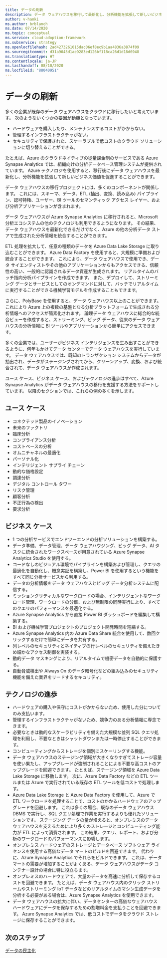 ```yaml
---
title: データの刷新
description: データ ウェアハウスを移行して最新化し、分析機能を拡張して新しいビジネス価値を促進します。
author: v-hanki
ms.author: brblanch
ms.date: 07/14/2020
ms.topic: conceptual
ms.service: cloud-adoption-framework
ms.subservice: strategy
ms.openlocfilehash: 2ad4273261015dac06ef8ec9b1aa4836a3874f09
ms.sourcegitcommit: d31a9043d1ae9283ed126bf118ca26d1d18d6948
ms.translationtype: HT
ms.contentlocale: ja-JP
ms.lasthandoff: 08/10/2020
ms.locfileid: "88040951"
---
```

# <a name="data-innovations"></a>データの刷新

多くの企業が既存のデータ ウェアハウスをクラウドに移行したいと考えています。 次のようないくつかの要因が動機となっています。

- ハードウェアを購入したり、メンテナンスするコストがかからない。
- 管理するインフラストラクチャがない。
- セキュリティで保護された、スケーラブルで低コストのクラウド ソリューションに切り替えることができる。

たとえば、Azure のクラウドネイティブの従量課金制のサービスである Azure Synapse Analytics では、組織向けの分析データベース管理システムが提供されています。 Azure テクノロジを使用すると、移行後にデータ ウェアハウスを最新化し、分析機能を拡張して新しいビジネス価値を促進することができます。

データ ウェアハウスの移行プロジェクトには、多くのコンポーネントが関係します。 これには、スキーマ、データ、ETL (抽出、変換、読み込み) パイプライン、認可特権、ユーザー、BI ツールのセマンティック アクセス レイヤー、および分析アプリケーションが含まれます。

データ ウェアハウスが Azure Synapse Analytics に移行されると、Microsoft 分析エコシステムの他のテクノロジも利用できるようになります。 その結果、データ ウェアハウスを最新化できるだけでなく、Azure の他の分析データ ストアで生成された分析情報を統合することができます。

ETL 処理を拡大して、任意の種類のデータを Azure Data Lake Storage に取り込むことができます。 Azure Data Factory を使用すると、大規模に準備および統合することができます。 これにより、データ ウェアハウスで使用でき、データ サイエンティストやその他のアプリケーションからもアクセスできる、信頼性の高い、一般的に認識されるデータ資産が生成されます。 リアルタイムのバッチ指向分析パイプラインを作成できます。 また、デプロイして、ストリーミング データとサービスとしてのオンデマンドに対して、バッチでリアルタイムに実行することができる機械学習モデルを作成することもできます。

さらに、PolyBase を使用すると、データ ウェアハウス以上のことができます。 これにより Azure 上の複数の基盤となる分析プラットフォームで生成される分析情報へのアクセスが簡素化されます。 論理データ ウェアハウスに総合的な統合ビューを作成すると、ストリーミング、ビッグ データ、従来のデータ ウェアハウスの分析情報に BI ツールやアプリケーションから簡単にアクセスできます。

多くの企業では、ユーザーがビジネス インテリジェンスを生み出すことができるように、何年もかけてデータ センターでデータ ウェアハウスを実行しています。 データ ウェアハウスでは、既知のトランザクション システムからデータが抽出され、データがステージングされてから、クリーンアップ、変換、および統合されて、データ ウェアハウスが作成されます。

ユース ケース、ビジネス ケース、およびテクノロジの進歩はすべて、Azure Synapse Analytics がデータ ウェアハウスの移行を支援する方法をサポートしています。 以降のセクションでは、これらの例の多くを示します。

## <a name="use-cases"></a>ユース ケース

- コネクテッド製品のイノベーション
- 未来のファクトリ
- 臨床分析
- コンプライアンス分析
- コストベースの分析
- オムニチャネルの最適化
- パーソナル化
- インテリジェント サプライ チェーン
- 動的な価格設定
- 調達分析
- デジタル コントロール タワー
- リスク管理
- 顧客分析
- 不正行為の検出
- 要求分析

## <a name="business-cases"></a>ビジネス ケース

- 1 つの分析サービスでエンドツーエンドの分析ソリューションを構築する。
- データ準備、データ管理、データ ウェアハウジング、ビッグ データ、AI タスクに統合されたワークスペースが用意されている Azure Synapse Analytics Studio を使用する。
- コードなしのビジュアル環境でパイプラインを構築および管理し、クエリの最適化を自動化し、概念実証を構築し、Power BI を使用するという機能をすべて同じ分析サービスから利用する。
- データの分析情報をデータ ウェアハウスとビッグ データ分析システムに配信する。
- ミッションクリティカルなワークロードの場合、インテリジェントなワークロード管理、ワークロードの分離、および無制限の同時実行により、すべてのクエリのパフォーマンスを最適化する。
- Azure Synapse Analytics から直接 Power BI ダッシュボードを編集して構築する。
- BI および機械学習プロジェクトのプロジェクト開発時間を短縮する。
- Azure Synapse Analytics 内の Azure Data Share 統合を使用して、数回クリックするだけで簡単にデータを共有する。
- 列レベルのセキュリティとネイティブの行レベルのセキュリティを備えたきめ細かなアクセス制御を実装する。
- 動的データ マスキングにより、リアルタイムで機密データを自動的に保護する。
- 自動脅威検出や Always On のデータ暗号化などの組み込みのセキュリティ機能を備えた業界をリードするセキュリティ。

## <a name="technology-advances"></a>テクノロジの進歩

- ハードウェアの購入や保守にコストがかからないため、使用した分についてのみ支払います。
- 管理するインフラストラクチャがないため、競争力のある分析情報に専念できます。
- 必要なときは動的なスケーラビリティを備えた大規模な並列 SQL クエリ処理を利用し、不要なときはシャットダウンまたは一時停止することができます。
- コンピューティングからストレージを個別にスケーリングする機能。
- データ ウェアハウスのステージング領域が大きくなりすぎてストレージ容量を使い果たし、アップグレードが強制されることによる不要な高コストのアップグレードを回避できます。 たとえば、ステージング領域を Azure Data Lake Storage に移動します。 次に、Azure Data Factory などの ETL ツールまたは Azure で実行されている既存の ETL ツールを低コストで処理します。
- Azure Data Lake Storage と Azure Data Factory を使用して、Azure で ETL ワークロードを処理することで、コストのかかるハードウェアのアップグレードを回避します。 これは多くの場合、既存のデータ ウェアハウス DBMS で実行し、SQL クエリ処理で作業を実行するよりも優れたソリューションです。 ステージング データの量が増えると、オンプレミスのデータ ウェアハウスを支えるためにより多くのストレージとコンピューティング能力が ETL によって消費されます。 この結果、クエリ、レポート、および分析のワークロードのパフォーマンスに影響します。
- オンプレミス ハードウェアのストレージとデータベース ソフトウェア ライセンスを使用する高価なデータ マートのビルドを回避できます。 代わりに、Azure Synapse Analytics でそれらをビルドできます。 これは、データ マートの需要が増加することがよくある、データ ウェアハウスがデータ コンテナー設計の場合に特に役立ちます。
- オンプレミスのハードウェアで、大量のデータを高速に分析して保存するコストを回避できます。 たとえば、データ ウェアハウス内のクリック ストリームやストリーミング IoT データなどのリアルタイムのマシン生成データを分析する必要がある場合は、Azure Synapse Analytics を使用できます。
- データ ウェアハウスの拡大に伴い、データセンターの高価なウェアハウス ハードウェアにデータを保存するための割増料金を支払うことを回避できます。 Azure Synapse Analytics では、低コストでデータをクラウド ストレージに保存することができます。
  
## <a name="next-steps"></a>次のステップ

<!-- TODO: More detail needed here. -->

[データの民主化](./data-democratization.md)
